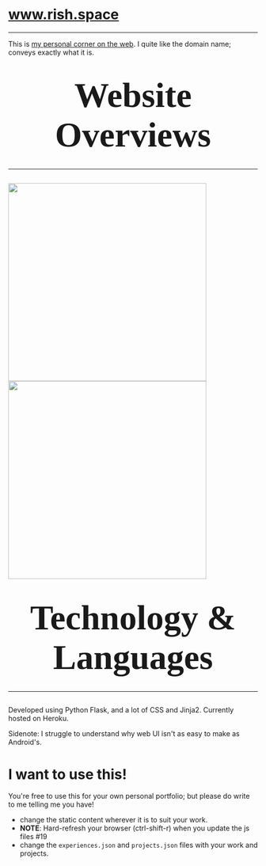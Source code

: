 # www.rish.space

----

This is [my personal corner on the web](http://rish.space). I quite like the domain name; conveys exactly what it is. 


# <font style="font-family: Algerian; font-size: 70px"><center>Website Overviews</center></font><hr>
<p float="left">
  <img src="https://raw.githubusercontent.com/crearo/portfolio/master/screenshots/home.png" width="400">
  <img src="https://raw.githubusercontent.com/crearo/portfolio/master/screenshots/timeline.png" width="400">
</p>

# <font style="font-family: Algerian; font-size: 70px"><center>Technology & Languages</center></font><hr>

Developed using Python Flask, and a lot of CSS and Jinja2.
Currently hosted on Heroku. 

Sidenote: I struggle to understand why web UI isn't as easy to make as Android's.

# I want to use this!

You're free to use this for your own personal portfolio; but please do write to me telling me you have!
 
 - change the static content wherever it is to suit your work.
 - **NOTE**: Hard-refresh your browser (ctrl-shift-r) when you update the js files #19
 - change the `experiences.json` and `projects.json` files with your work and projects. 
